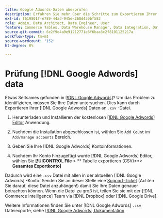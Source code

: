 ```yaml
---
title: Google Adwords-Daten überprüfen
description: Erfahren Sie mehr über die Schritte zum Exportieren Ihrer Google Adwords-Daten.
exl-id: f619801f-e789-44ad-945e-268d430bf583
role: Admin, Data Architect, Data Engineer, User
feature: Commerce Tables, Data Warehouse Manager, Data Integration, Data Import/Export
source-git-commit: 6e2f9e4a9e91212771e6f6baa8c2f8101125217a
workflow-type: tm+mt
source-wordcount: '152'
ht-degree: 0%

---
```


# Prüfung [!DNL Google Adwords] data

Etwas Seltsames gefunden in [[!DNL Google Adwords]](../integrations/google-adwords.md)? Um das Problem zu identifizieren, müssen Sie Ihre Daten untersuchen. Dies kann durch Exportieren Ihrer [!DNL Google Adwords] Daten an `.csv` -Datei.

1. Herunterladen und Installieren der kostenlosen [[!DNL Google Adwords] Editor](https://ads.google.com/home/tools/ads-editor/) Anwendung.

1. Nachdem die Installation abgeschlossen ist, wählen Sie `Add Count` im `Add/manage accounts` Bereich.

1. Geben Sie Ihre [!DNL Google Adwords] Kontoinformationen.

1. Nachdem Ihr Konto hinzugefügt wurde [!DNL Google Adwords] Editor, wählen Sie **[!UICONTROL File** > ** Tabelle exportieren (CSV)**> **Gesamtes Exportkonto]**

Dadurch wird eine `.csv` Datei mit allen in der aktuellen [!DNL Google Adwords] -Konto. Senden Sie an dieser Stelle eine [Support-Ticket](https://experienceleague.adobe.com/docs/commerce-knowledge-base/kb/troubleshooting/miscellaneous/mbi-service-policies.html) (Achten Sie darauf, diese Datei anzuhängen!) damit Sie Ihre Daten genauer betrachten können. Wenn die Datei zu groß ist, teilen Sie sie mit der [!DNL Commerce Intelligence] Team via [!DNL Dropbox] oder [!DNL Google Drive].

Weitere Informationen finden Sie unter [!DNL Google Adwords] `.csv` Dateiexporte, siehe [[!DNL Google Adwords] Dokumentation](https://support.google.com/google-ads/editor/answer/38657?hl=en).
